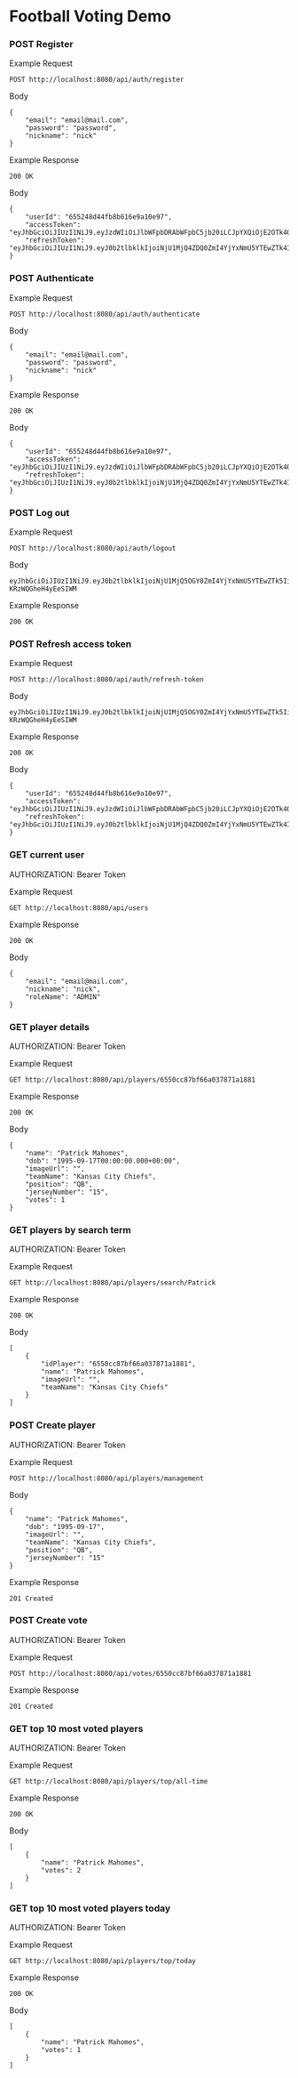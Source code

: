 # Football Voting Demo

### POST Register

Example Request

```
POST http://localhost:8080/api/auth/register
```

Body

```
{
    "email": "email@mail.com",
    "password": "password",
    "nickname": "nick"
}
```

Example Response

```
200 OK
```

Body

```
{
    "userId": "655248d44fb8b616e9a10e97",
    "accessToken": "eyJhbGciOiJIUzI1NiJ9.eyJzdWIiOiJlbWFpbDRAbWFpbC5jb20iLCJpYXQiOjE2OTk4OTE0MTIsImV4cCI6MTY5OTg5NTAxMn0._wBt4VVVPjh466P5pIJJfNk3Dp7jtjW3sZlPF15hfNY",
    "refreshToken": "eyJhbGciOiJIUzI1NiJ9.eyJ0b2tlbklkIjoiNjU1MjQ4ZDQ0ZmI4YjYxNmU5YTEwZTk4Iiwic3ViIjoiZW1haWw0QG1haWwuY29tIiwiaWF0IjoxNjk5ODkxNDEyLCJleHAiOjE3NDMwOTE0MTJ9.v1h6Pj9uzTrO0sftMT77JY6yNRnt1cegCAMuXfRkXMc"
}
```

### POST Authenticate

Example Request

```
POST http://localhost:8080/api/auth/authenticate
```

Body

```
{
    "email": "email@mail.com",
    "password": "password",
    "nickname": "nick"
}
```

Example Response

```
200 OK
```

Body

```
{
    "userId": "655248d44fb8b616e9a10e97",
    "accessToken": "eyJhbGciOiJIUzI1NiJ9.eyJzdWIiOiJlbWFpbDRAbWFpbC5jb20iLCJpYXQiOjE2OTk4OTE0MTIsImV4cCI6MTY5OTg5NTAxMn0._wBt4VVVPjh466P5pIJJfNk3Dp7jtjW3sZlPF15hfNY",
    "refreshToken": "eyJhbGciOiJIUzI1NiJ9.eyJ0b2tlbklkIjoiNjU1MjQ4ZDQ0ZmI4YjYxNmU5YTEwZTk4Iiwic3ViIjoiZW1haWw0QG1haWwuY29tIiwiaWF0IjoxNjk5ODkxNDEyLCJleHAiOjE3NDMwOTE0MTJ9.v1h6Pj9uzTrO0sftMT77JY6yNRnt1cegCAMuXfRkXMc"
}
```

### POST Log out

Example Request

```
POST http://localhost:8080/api/auth/logout
```

Body

```
eyJhbGciOiJIUzI1NiJ9.eyJ0b2tlbklkIjoiNjU1MjQ5OGY0ZmI4YjYxNmU5YTEwZTk5Iiwic3ViIjoiZW1haWxAbWFpbC5jb20iLCJpYXQiOjE2OTk4OTE1OTksImV4cCI6MTc0MzA5MTU5OX0.1q080bZof7w03M2Xs44II8H4a-KRzWQGheH4yEeSIWM
```

Example Response

```
200 OK
```

### POST Refresh access token

Example Request

```
POST http://localhost:8080/api/auth/refresh-token
```

Body

```
eyJhbGciOiJIUzI1NiJ9.eyJ0b2tlbklkIjoiNjU1MjQ5OGY0ZmI4YjYxNmU5YTEwZTk5Iiwic3ViIjoiZW1haWxAbWFpbC5jb20iLCJpYXQiOjE2OTk4OTE1OTksImV4cCI6MTc0MzA5MTU5OX0.1q080bZof7w03M2Xs44II8H4a-KRzWQGheH4yEeSIWM
```

Example Response

```
200 OK
```

Body

```
{
    "userId": "655248d44fb8b616e9a10e97",
    "accessToken": "eyJhbGciOiJIUzI1NiJ9.eyJzdWIiOiJlbWFpbDRAbWFpbC5jb20iLCJpYXQiOjE2OTk4OTE0MTIsImV4cCI6MTY5OTg5NTAxMn0._wBt4VVVPjh466P5pIJJfNk3Dp7jtjW3sZlPF15hfNY",
    "refreshToken": "eyJhbGciOiJIUzI1NiJ9.eyJ0b2tlbklkIjoiNjU1MjQ4ZDQ0ZmI4YjYxNmU5YTEwZTk4Iiwic3ViIjoiZW1haWw0QG1haWwuY29tIiwiaWF0IjoxNjk5ODkxNDEyLCJleHAiOjE3NDMwOTE0MTJ9.v1h6Pj9uzTrO0sftMT77JY6yNRnt1cegCAMuXfRkXMc"
}
```

### GET current user

AUTHORIZATION: Bearer Token

Example Request

```
GET http://localhost:8080/api/users
```

Example Response

```
200 OK
```

Body

```
{
    "email": "email@mail.com",
    "nickname": "nick",
    "roleName": "ADMIN"
}
```

### GET player details

AUTHORIZATION: Bearer Token

Example Request

```
GET http://localhost:8080/api/players/6550cc87bf66a037871a1881
```

Example Response

```
200 OK
```

Body

```
{
    "name": "Patrick Mahomes",
    "dob": "1995-09-17T00:00:00.000+00:00",
    "imageUrl": "",
    "teamName": "Kansas City Chiefs",
    "position": "QB",
    "jerseyNumber": "15",
    "votes": 1
}
```

### GET players by search term

AUTHORIZATION: Bearer Token

Example Request

```
GET http://localhost:8080/api/players/search/Patrick
```

Example Response

```
200 OK
```

Body

```
[
    {
        "idPlayer": "6550cc87bf66a037871a1881",
        "name": "Patrick Mahomes",
        "imageUrl": "",
        "teamName": "Kansas City Chiefs"
    }
]
```

### POST Create player

AUTHORIZATION: Bearer Token

Example Request

```
POST http://localhost:8080/api/players/management
```

Body

```
{
    "name": "Patrick Mahomes",
    "dob": "1995-09-17",
    "imageUrl": "",
    "teamName": "Kansas City Chiefs",
    "position": "QB",
    "jerseyNumber": "15"
}
```

Example Response

```
201 Created
```

### POST Create vote

AUTHORIZATION: Bearer Token

Example Request

```
POST http://localhost:8080/api/votes/6550cc87bf66a037871a1881
```

Example Response

```
201 Created
```

### GET top 10 most voted players

AUTHORIZATION: Bearer Token

Example Request

```
GET http://localhost:8080/api/players/top/all-time
```

Example Response

```
200 OK
```

Body

```
[
    {
        "name": "Patrick Mahomes",
        "votes": 2
    }
]
```

### GET top 10 most voted players today

AUTHORIZATION: Bearer Token

Example Request

```
GET http://localhost:8080/api/players/top/today
```

Example Response

```
200 OK
```

Body

```
[
    {
        "name": "Patrick Mahomes",
        "votes": 1
    }
]
```
